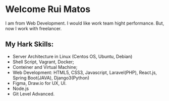 # Welcome Rui Matos

I am from Web Development. I would like work team hight performance. But, now I work with freelancer.

## My Hark Skills:
- Server Architecture in Linux (Centos OS, Ubuntu, Debian)
- Shell Script, Vagrant, Docker;
- Conteiner and Virtual Machine;
- Web Development: HTML5, CSS3, Javascript, Laravel(PHP), React.js, Spring Boot(JAVA), Django3(Python)
- Figma, Draw.io for UX, UI.
- Node.js
- Git Level Advanced.

